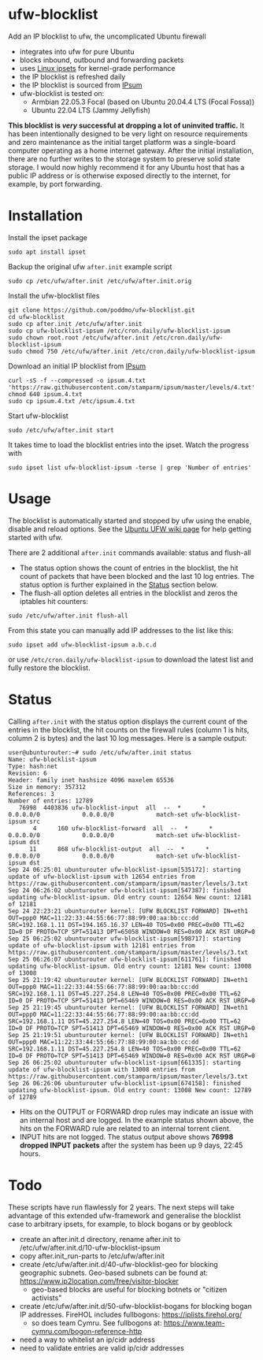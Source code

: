 # ufw-blocklist
Add an IP blocklist to ufw, the uncomplicated Ubuntu firewall
* integrates into ufw for pure Ubuntu
* blocks inbound, outbound and forwarding packets
* uses [Linux ipsets](https://ipset.netfilter.org/) for kernel-grade performance
* the IP blocklist is refreshed daily
* the IP blocklist is sourced from [IPsum](https://github.com/stamparm/ipsum)
* ufw-blocklist is tested on:
  * Armbian 22.05.3 Focal (based on Ubuntu 20.04.4 LTS (Focal Fossa))
  * Ubuntu 22.04 LTS (Jammy Jellyfish)

**This blocklist is _very_ successful at dropping a lot of uninvited traffic.** It has been intentionally designed to be very light on resource requirements and zero maintenance as the initial target platform was a single-board computer operating as a home internet gateway. After the initial installation, there are no further writes to the storage system to preserve solid state storage. I would now highly recommend it for any Ubuntu host that has a public IP address or is otherwise exposed directly to the internet, for example, by port forwarding.

# Installation
Install the ipset package
```
sudo apt install ipset
```

Backup the original ufw `after.init` example script
```
sudo cp /etc/ufw/after.init /etc/ufw/after.init.orig
```

Install the ufw-blocklist files
```
git clone https://github.com/poddmo/ufw-blocklist.git
cd ufw-blocklist
sudo cp after.init /etc/ufw/after.init
sudo cp ufw-blocklist-ipsum /etc/cron.daily/ufw-blocklist-ipsum
sudo chown root.root /etc/ufw/after.init /etc/cron.daily/ufw-blocklist-ipsum
sudo chmod 750 /etc/ufw/after.init /etc/cron.daily/ufw-blocklist-ipsum
```

Download an initial IP blocklist from [IPsum](https://github.com/stamparm/ipsum)
```
curl -sS -f --compressed -o ipsum.4.txt 'https://raw.githubusercontent.com/stamparm/ipsum/master/levels/4.txt'
chmod 640 ipsum.4.txt
sudo cp ipsum.4.txt /etc/ipsum.4.txt
```
Start ufw-blocklist
```
sudo /etc/ufw/after.init start
```
It takes time to load the blocklist entries into the ipset. Watch the progress with 
```
sudo ipset list ufw-blocklist-ipsum -terse | grep 'Number of entries'
```

# Usage
The blocklist is automatically started and stopped by ufw using the enable, disable and reload options. See the [Ubuntu UFW wiki page](https://help.ubuntu.com/community/UFW) for help getting started with ufw.

There are 2 additional `after.init` commands available: status and flush-all
- The status option shows the count of entries in the blocklist, the hit count of packets that have been blocked and the last 10 log entries. The status option is further explained in the [Status](#status) section below.
- The flush-all option deletes all entries in the blocklist and zeros the iptables hit counters:
```
sudo /etc/ufw/after.init flush-all
```
From this state you can manually add IP addresses to the list like this:
```
sudo ipset add ufw-blocklist-ipsum a.b.c.d
```
or use `/etc/cron.daily/ufw-blocklist-ipsum` to download the latest list and fully restore the blocklist.

# Status
Calling `after.init` with the status option displays the current count of the entries in the blocklist, the hit counts on the firewall rules (column 1 is hits, column 2 is bytes) and the last 10 log messages. Here is a sample output:
```
user@ubunturouter:~# sudo /etc/ufw/after.init status
Name: ufw-blocklist-ipsum
Type: hash:net
Revision: 6
Header: family inet hashsize 4096 maxelem 65536
Size in memory: 357312
References: 3
Number of entries: 12789
   76998  4403836 ufw-blocklist-input  all  --  *      *       0.0.0.0/0            0.0.0.0/0            match-set ufw-blocklist-ipsum src
       4      160 ufw-blocklist-forward  all  --  *      *       0.0.0.0/0            0.0.0.0/0            match-set ufw-blocklist-ipsum dst
      11      868 ufw-blocklist-output  all  --  *      *       0.0.0.0/0            0.0.0.0/0            match-set ufw-blocklist-ipsum dst
Sep 24 06:25:01 ubunturouter ufw-blocklist-ipsum[535172]: starting update of ufw-blocklist-ipsum with 12654 entries from https://raw.githubusercontent.com/stamparm/ipsum/master/levels/3.txt
Sep 24 06:26:02 ubunturouter ufw-blocklist-ipsum[547387]: finished updating ufw-blocklist-ipsum. Old entry count: 12654 New count: 12181 of 12181
Sep 24 22:23:21 ubunturouter kernel: [UFW BLOCKLIST FORWARD] IN=eth1 OUT=ppp0 MAC=11:22:33:44:55:66:77:88:99:00:aa:bb:cc:dd SRC=192.168.1.11 DST=194.165.16.37 LEN=40 TOS=0x00 PREC=0x00 TTL=62 ID=0 DF PROTO=TCP SPT=51413 DPT=65058 WINDOW=0 RES=0x00 ACK RST URGP=0
Sep 25 06:25:02 ubunturouter ufw-blocklist-ipsum[598717]: starting update of ufw-blocklist-ipsum with 12181 entries from https://raw.githubusercontent.com/stamparm/ipsum/master/levels/3.txt
Sep 25 06:26:07 ubunturouter ufw-blocklist-ipsum[611761]: finished updating ufw-blocklist-ipsum. Old entry count: 12181 New count: 13008 of 13008
Sep 25 21:19:42 ubunturouter kernel: [UFW BLOCKLIST FORWARD] IN=eth1 OUT=ppp0 MAC=11:22:33:44:55:66:77:88:99:00:aa:bb:cc:dd SRC=192.168.1.11 DST=45.227.254.8 LEN=40 TOS=0x00 PREC=0x00 TTL=62 ID=0 DF PROTO=TCP SPT=51413 DPT=65469 WINDOW=0 RES=0x00 ACK RST URGP=0
Sep 25 21:19:45 ubunturouter kernel: [UFW BLOCKLIST FORWARD] IN=eth1 OUT=ppp0 MAC=11:22:33:44:55:66:77:88:99:00:aa:bb:cc:dd SRC=192.168.1.11 DST=45.227.254.8 LEN=40 TOS=0x00 PREC=0x00 TTL=62 ID=0 DF PROTO=TCP SPT=51413 DPT=65469 WINDOW=0 RES=0x00 ACK RST URGP=0
Sep 25 21:19:51 ubunturouter kernel: [UFW BLOCKLIST FORWARD] IN=eth1 OUT=ppp0 MAC=11:22:33:44:55:66:77:88:99:00:aa:bb:cc:dd SRC=192.168.1.11 DST=45.227.254.8 LEN=40 TOS=0x00 PREC=0x00 TTL=62 ID=0 DF PROTO=TCP SPT=51413 DPT=65469 WINDOW=0 RES=0x00 ACK RST URGP=0
Sep 26 06:25:02 ubunturouter ufw-blocklist-ipsum[661335]: starting update of ufw-blocklist-ipsum with 13008 entries from https://raw.githubusercontent.com/stamparm/ipsum/master/levels/3.txt
Sep 26 06:26:06 ubunturouter ufw-blocklist-ipsum[674158]: finished updating ufw-blocklist-ipsum. Old entry count: 13008 New count: 12789 of 12789
```
- Hits on the OUTPUT or FORWARD drop rules may indicate an issue with an internal host and are logged. In the example status shown above, the hits on the FORWARD rule are related to an internal torrent client.
- INPUT hits are not logged. The status output above shows **76998 dropped INPUT packets** after the system has been up 9 days, 22:45 hours.

# Todo
These scripts have run flawlessly for 2 years. The next steps will take advantage of this extended ufw-framework and generalise the blocklist case to arbitrary ipsets, for example, to block bogans or by geoblock
- create an after.init.d directory, rename after.init to /etc/ufw/after.init.d/10-ufw-blocklist-ipsum
- copy after.init_run-parts to /etc/ufw/after.init
- create /etc/ufw/after.init.d/40-ufw-blocklist-geo for blocking geographic subnets. Geo-based subnets can be found at: https://www.ip2location.com/free/visitor-blocker
  - geo-based blocks are useful for blocking botnets or "citizen activists"
- create /etc/ufw/after.init.d/50-ufw-blocklist-bogans for blocking bogan IP addresses. FireHOL includes fullbogons: https://iplists.firehol.org/
  - so does team Cymru. See fullbogons at: https://www.team-cymru.com/bogon-reference-http
- need a way to whitelist an ip/cidr address
- need to validate entries are valid ip/cidr addresses
